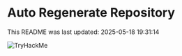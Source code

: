 # Auto Regenerate Repository

This README was last updated: 2025-05-18 19:31:14

 ![TryHackMe](https://tryhackme.com/badge/533634)